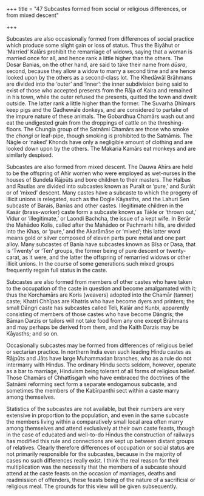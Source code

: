 +++
title = "47 Subcastes formed from social or religious differences, or from mixed descent"

+++

Subcastes are also occasionally formed from differences of social practice which produce some slight gain or loss of status. Thus the Biyāhut or ‘Married’ Kalārs prohibit the remarriage of widows, saying that a woman is married once for all, and hence rank a little higher than the others. The Dosar Banias, on the other hand, are said to take their name from *dūsra*, second, because they allow a widow to marry a second time and are hence looked upon by the others as a second-class lot. The Khedāwāl Brāhmans are divided into the ‘outer’ and ‘inner’: the inner subdivision being said to exist of those who accepted presents from the Rāja of Kaira and remained in his town, while the outer refused the presents, quitted the town and dwelt outside. The latter rank a little higher than the former. The Suvarha Dhīmars keep pigs and the Gadhewāle donkeys, and are considered to partake of the impure nature of these animals. The Gobardhua Chamārs wash out and eat the undigested grain from the droppings of cattle on the threshing-floors. The Chungia group of the Satnāmi Chamārs are those who smoke the *chongi* or leaf-pipe, though smoking is prohibited to the Satnāmis. The Nāgle or ‘naked’ Khonds have only a negligible amount of clothing and are looked down upon by the others. The Makaria Kamārs eat monkeys and are similarly despised. 

Subcastes are also formed from mixed descent. The Dauwa Ahīrs are held to be the offspring of Ahīr women who were employed as wet-nurses in the houses of Bundela Rājpūts and bore children to their masters. The Halbas and Rautias are divided into subcastes known as Puraīt or ‘pure,’ and Surāit or of ‘mixed’ descent. Many castes have a subcaste to which the progeny of illicit unions is relegated, such as the Dogle Kāyasths, and the Lahuri Sen subcaste of Barais, Banias and other castes. Illegitimate children in the Kasār \(brass-worker\) caste form a subcaste known as Tākle or ‘thrown out,’ Vidur or ‘illegitimate,’ or Laondi Bachcha, the issue of a kept wife. In Berār the Mahādeo Kolis, called after the Mahādeo or Pachmarhi hills, are divided into the Khas, or ‘pure,’ and the Akarāmāse or ‘mixed’; this latter word means gold or silver composed of eleven parts pure metal and one part alloy. Many subcastes of Bania have subcastes known as Bīsa or Dasa, that is ‘Twenty’ or ‘Ten’ groups, the former being of pure descent or twenty-carat, as it were, and the latter the offspring of remarried widows or other illicit unions. In the course of some generations such mixed groups frequently regain full status in the caste. 

Subcastes are also formed from members of other castes who have taken to the occupation of the caste in question and become amalgamated with it; thus the Korchamārs are Koris \(weavers\) adopted into the Chamār \(tanner\) caste; Khatri Chhīpas are Khatris who have become dyers and printers; the small Dāngri caste has subcastes called Teli, Kalār and Kunbi, apparently consisting of members of those castes who have become Dāngris; the Bāman Darzis or tailors will not take food from any one except Brāhmans and may perhaps be derived from them, and the Kaith Darzis may be Kāyasths; and so on. 

Occasionally subcastes may be formed from differences of religious belief or sectarian practice. In northern India even such leading Hindu castes as Rājpūts and Jāts have large Muhammadan branches, who as a rule do not intermarry with Hindus. The ordinary Hindu sects seldom, however, operate as a bar to marriage, Hinduism being tolerant of all forms of religious belief. Those Chamārs of Chhattīsgarh who have embraced the doctrines of the Satnāmi reforming sect form a separate endogamous subcaste, and sometimes the members of the Kabīrpanthi sect within a caste marry among themselves. 

Statistics of the subcastes are not available, but their numbers are very extensive in proportion to the population, and even in the same subcaste the members living within a comparatively small local area often marry among themselves and attend exclusively at their own caste feasts, though in the case of educated and well-to-do Hindus the construction of railways has modified this rule and connections are kept up between distant groups of relatives. Clearly therefore differences of occupation or social status are not primarily responsible for the subcastes, because in the majority of cases no such differences really exist. I think the real reason for their multiplication was the necessity that the members of a subcaste should attend at the caste feasts on the occasion of marriages, deaths and readmission of offenders, these feasts being of the nature of a sacrificial or religious meal. The grounds for this view will be given subsequently. 


